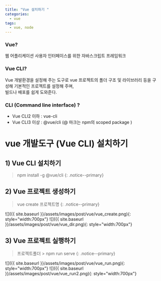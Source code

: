 ```yaml
---
title: "Vue 설치하기 "
categories: 
  - vue
tags:
  - vue, node
---
```


### Vue?
웹 어플리케이션 사용자 인터페이스를 위한 자바스크립트 프레임워크

### Vue CLI?
Vue 개발환경을 설정해 주는 도구로 vue 프로젝트의 폴더 구조 및 라이브러리 등을 구성해 기본적인 프로젝트를 설정해 주며,    
빌드나 배포를 쉽게 도와준다.

### CLI (Command line interface) ?    
+ Vue CLI2 이하 : vue-cli
+ Vue CLI3 이상 : @vue/cli (@ 마크는 npm의 scoped package )

# vue 개발도구 (Vue CLI) 설치하기    

## 1) Vue CLI 설치하기
> npm install -g @vue/cli
{: .notice--primary}

## 2) Vue 프로젝트 생성하기
> vue create 프로젝트명
{: .notice--primary}

![]({{ site.baseurl }}/assets/images/post/vue/vue_create.png){: style="width:700px"}
![]({{ site.baseurl }}/assets/images/post/vue/vue_dir.png){: style="width:700px"}

## 3) Vue 프로젝트 실행하기    
> 프로젝트폴더 > npm run serve
{: .notice--primary}

![]({{ site.baseurl }}/assets/images/post/vue/vue_run.png){: style="width:700px"}
![]({{ site.baseurl }}/assets/images/post/vue/vue_run2.png){: style="width:700px"}




    